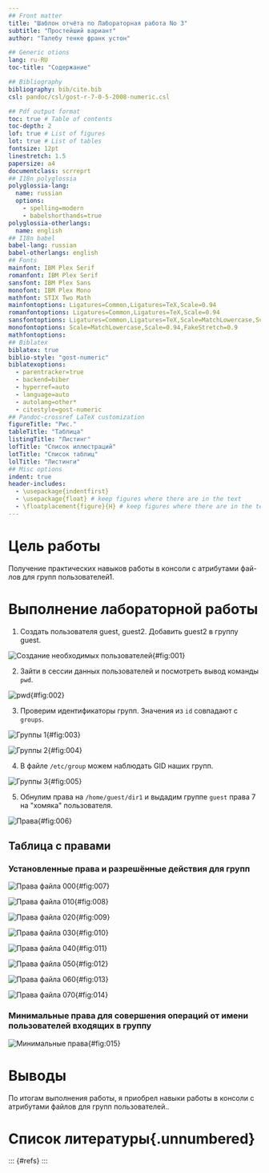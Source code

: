 ```yaml
---
## Front matter
title: "Шаблон отчёта по Лабораторная работа No 3"
subtitle: "Простейший вариант"
author: "Талебу тенке франк устон"

## Generic otions
lang: ru-RU
toc-title: "Содержание"

## Bibliography
bibliography: bib/cite.bib
csl: pandoc/csl/gost-r-7-0-5-2008-numeric.csl

## Pdf output format
toc: true # Table of contents
toc-depth: 2
lof: true # List of figures
lot: true # List of tables
fontsize: 12pt
linestretch: 1.5
papersize: a4
documentclass: scrreprt
## I18n polyglossia
polyglossia-lang:
  name: russian
  options:
	- spelling=modern
	- babelshorthands=true
polyglossia-otherlangs:
  name: english
## I18n babel
babel-lang: russian
babel-otherlangs: english
## Fonts
mainfont: IBM Plex Serif
romanfont: IBM Plex Serif
sansfont: IBM Plex Sans
monofont: IBM Plex Mono
mathfont: STIX Two Math
mainfontoptions: Ligatures=Common,Ligatures=TeX,Scale=0.94
romanfontoptions: Ligatures=Common,Ligatures=TeX,Scale=0.94
sansfontoptions: Ligatures=Common,Ligatures=TeX,Scale=MatchLowercase,Scale=0.94
monofontoptions: Scale=MatchLowercase,Scale=0.94,FakeStretch=0.9
mathfontoptions:
## Biblatex
biblatex: true
biblio-style: "gost-numeric"
biblatexoptions:
  - parentracker=true
  - backend=biber
  - hyperref=auto
  - language=auto
  - autolang=other*
  - citestyle=gost-numeric
## Pandoc-crossref LaTeX customization
figureTitle: "Рис."
tableTitle: "Таблица"
listingTitle: "Листинг"
lofTitle: "Список иллюстраций"
lotTitle: "Список таблиц"
lolTitle: "Листинги"
## Misc options
indent: true
header-includes:
  - \usepackage{indentfirst}
  - \usepackage{float} # keep figures where there are in the text
  - \floatplacement{figure}{H} # keep figures where there are in the text
---
```


# Цель работы

Получение практических навыков работы в консоли с атрибутами фай-
лов для групп пользователей1.

# Выполнение лабораторной работы

 1. Создать пользователя guest, guest2. Добавить guest2 в группу guest. 

![Создание необходимых пользователей](image/1.png){#fig:001}

2. Зайти в сессии данных пользователей и посмотреть вывод команды `pwd`.

![pwd](image/2.png){#fig:002}

3. Проверим идентификаторы групп. Значения из `id` совпадают с `groups`.

![Группы 1](image/3.png){#fig:003}

![Группы 2](image/4.png){#fig:004}

4. В файле `/etc/group` можем наблюдать GID наших групп.

![Группы 3](image/5.png){#fig:005}

5. Обнулим права на `/home/guest/dir1` и выдадим группе `guest` права 7 на "хомяка" пользователя.

![Права](image/6.png){#fig:006}

## Таблица с правами

### Установленные права и разрешённые действия для групп

![Права файла 000](image/7.png){#fig:007} 

![Права файла 010](image/8.png){#fig:008} 

![Права файла 020](image/9.png){#fig:009} 

![Права файла 030](image/10.png){#fig:010} 

![Права файла 040](image/11.png){#fig:011} 

![Права файла 050](image/12.png){#fig:012} 

![Права файла 060](image/13.png){#fig:013} 

![Права файла 070](image/14.png){#fig:014} 

### Минимальные права для совершения операций от имени пользователей входящих в группу

![Минимальные права](image/15.png){#fig:015} 

# Выводы

По итогам выполнения работы, я приобрел навыки работы в консоли с атрибутами файлов для групп пользователей..

# Список литературы{.unnumbered}

::: {#refs}
:::

